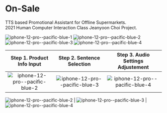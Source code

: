 # On-Sale
TTS based Promotional Assistant for Offline Supermarkets.<br />
2021 Human Computer Interaction Class Jeanyoon Choi Project.

![iphone-12-pro--pacific-blue-1](https://user-images.githubusercontent.com/57379903/121844027-41b49a00-cd1e-11eb-8679-538654e15d4c.png)
![iphone-12-pro--pacific-blue-2](https://user-images.githubusercontent.com/57379903/121844015-3fead680-cd1e-11eb-94e1-5b82bc564256.png)
![iphone-12-pro--pacific-blue-3](https://user-images.githubusercontent.com/57379903/121844020-411c0380-cd1e-11eb-9473-f172fe63ba69.png)
![iphone-12-pro--pacific-blue-4](https://user-images.githubusercontent.com/57379903/121844023-411c0380-cd1e-11eb-8796-a6a4bdf335c4.png)

Step 1. Product Info Input |  Step 2. Sentence Selection | Step 3. Audio Settings Adjustement
:-------------------------:|:-------------------------:|:----------------:
![iphone-12-pro--pacific-blue-2](https://user-images.githubusercontent.com/57379903/121844015-3fead680-cd1e-11eb-94e1-5b82bc564256.png)  | ![iphone-12-pro--pacific-blue-3](https://user-images.githubusercontent.com/57379903/121844020-411c0380-cd1e-11eb-9473-f172fe63ba69.png) | ![iphone-12-pro--pacific-blue-4](https://user-images.githubusercontent.com/57379903/121844023-411c0380-cd1e-11eb-8796-a6a4bdf335c4.png)




![iphone-12-pro--pacific-blue-2](https://user-images.githubusercontent.com/57379903/121844015-3fead680-cd1e-11eb-94e1-5b82bc564256.png)  | ![iphone-12-pro--pacific-blue-3](https://user-images.githubusercontent.com/57379903/121844020-411c0380-cd1e-11eb-9473-f172fe63ba69.png) | ![iphone-12-pro--pacific-blue-4](https://user-images.githubusercontent.com/57379903/121844023-411c0380-cd1e-11eb-8796-a6a4bdf335c4.png)
